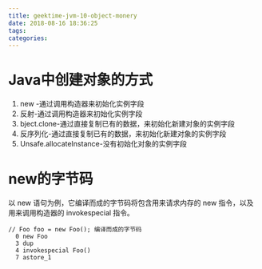 ```yaml
---
title: geektime-jvm-10-object-monery
date: 2018-08-16 18:36:25
tags:
categories:
---
```

# Java中创建对象的方式

1. new -通过调用构造器来初始化实例字段
2. 反射-通过调用构造器来初始化实例字段
3. bject.clone-通过直接复制已有的数据，来初始化新建对象的实例字段
4. 反序列化-通过直接复制已有的数据，来初始化新建对象的实例字段
5. Unsafe.allocateInstance-没有初始化对象的实例字段

# new的字节码
以 new 语句为例，它编译而成的字节码将包含用来请求内存的 new 指令，以及用来调用构造器的 invokespecial 指令。
```
// Foo foo = new Foo(); 编译而成的字节码
  0 new Foo
  3 dup
  4 invokespecial Foo()
  7 astore_1
```
